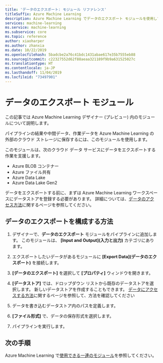 ```yaml
---
title: 'データのエクスポート: モジュール リファレンス'
titleSuffix: Azure Machine Learning
description: Azure Machine Learning でデータのエクスポート モジュールを使用して、パイプラインからの結果や中間データ、作業データを Azure Machine Learning の外部のクラウド ストレージに保存する方法について説明します。
services: machine-learning
ms.service: machine-learning
ms.subservice: core
ms.topic: reference
author: xiaoharper
ms.author: zhanxia
ms.date: 10/22/2019
ms.openlocfilehash: 5badcbe2a76c41bdc1431abae617e35b7555eb88
ms.sourcegitcommit: c22327552d62f88aeaa321189f9b9a631525027c
ms.translationtype: HT
ms.contentlocale: ja-JP
ms.lasthandoff: 11/04/2019
ms.locfileid: "73497901"
---
```

# <a name="export-data-module"></a>データのエクスポート モジュール

この記事では Azure Machine Learning デザイナー (プレビュー) 内のモジュールについて説明します。

パイプラインの結果や中間データ、作業データを Azure Machine Learning の外部のクラウド ストレージに保存するには、このモジュールを使用します。 

このモジュールは、次のクラウド データ サービスにデータをエクスポートする作業を支援します。

- Azure BLOB コンテナー
- Azure ファイル共有
- Azure Data Lake
- Azure Data Lake Gen2

データをエクスポートする前に、まずは Azure Machine Learning ワークスペースにデータストアを登録する必要があります。 詳細については、[データのアクセス方法](../service/how-to-access-data.md)に関するページを参照してください。

## <a name="how-to-configure-export-data"></a>データのエクスポートを構成する方法

1. デザイナーで、**データのエクスポート** モジュールをパイプラインに追加します。 このモジュールは、 **[Input and Output]\(入力と出力\)** カテゴリにあります。

1. エクスポートしたいデータがあるモジュールに **[Export Data]\(データのエクスポート\)** を接続します。

1. **[データのエクスポート]** を選択して **[プロパティ]** ウィンドウを開きます。

1. **[データストア]** では、ドロップダウン リストから既存のデータストアを選択します。 新しいデータストアを作成することもできます。 [データにアクセスする方法](../service/how-to-access-data.md)に関するページを参照して、方法を確認してください

1. データを書き込むデータストア内のパスを定義します。 


1. **[ファイル形式]** で、データの保存形式を選択します。
 
1. パイプラインを実行します。

## <a name="next-steps"></a>次の手順

Azure Machine Learning で[使用できる一連のモジュール](module-reference.md)を参照してください。 